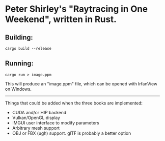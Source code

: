 # Peter Shirley's "Raytracing in One Weekend", written in Rust.

## Building:
```shell
cargo build --release
```

## Running:
```shell
cargo run > image.ppm
```
This will produce an "image.ppm" file, which can be opened with IrfanView on Windows.

---
Things that could be added when the three books are implemented:
- CUDA and/or HIP backend
- Vulkan/OpenGL display
- IMGUI user interface to modify parameters
- Arbitrary mesh support
- OBJ or FBX (ugh) support. glTF is probably a better option